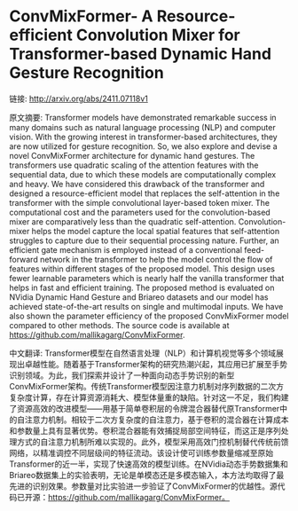 # ConvMixFormer- A Resource-efficient Convolution Mixer for Transformer-based Dynamic Hand Gesture Recognition

链接: http://arxiv.org/abs/2411.07118v1

原文摘要:
Transformer models have demonstrated remarkable success in many domains such
as natural language processing (NLP) and computer vision. With the growing
interest in transformer-based architectures, they are now utilized for gesture
recognition. So, we also explore and devise a novel ConvMixFormer architecture
for dynamic hand gestures. The transformers use quadratic scaling of the
attention features with the sequential data, due to which these models are
computationally complex and heavy. We have considered this drawback of the
transformer and designed a resource-efficient model that replaces the
self-attention in the transformer with the simple convolutional layer-based
token mixer. The computational cost and the parameters used for the
convolution-based mixer are comparatively less than the quadratic
self-attention. Convolution-mixer helps the model capture the local spatial
features that self-attention struggles to capture due to their sequential
processing nature. Further, an efficient gate mechanism is employed instead of
a conventional feed-forward network in the transformer to help the model
control the flow of features within different stages of the proposed model.
This design uses fewer learnable parameters which is nearly half the vanilla
transformer that helps in fast and efficient training. The proposed method is
evaluated on NVidia Dynamic Hand Gesture and Briareo datasets and our model has
achieved state-of-the-art results on single and multimodal inputs. We have also
shown the parameter efficiency of the proposed ConvMixFormer model compared to
other methods. The source code is available at
https://github.com/mallikagarg/ConvMixFormer.

中文翻译:
Transformer模型在自然语言处理（NLP）和计算机视觉等多个领域展现出卓越性能。随着基于Transformer架构的研究热潮兴起，其应用已扩展至手势识别领域。为此，我们探索并设计了一种面向动态手势识别的新型ConvMixFormer架构。传统Transformer模型因注意力机制对序列数据的二次方复杂度计算，存在计算资源消耗大、模型体量重的缺陷。针对这一不足，我们构建了资源高效的改进模型——用基于简单卷积层的令牌混合器替代原Transformer中的自注意力机制。相较于二次方复杂度的自注意力，基于卷积的混合器在计算成本和参数量上具有显著优势。卷积混合器能有效捕捉局部空间特征，而这正是序列处理方式的自注意力机制所难以实现的。此外，模型采用高效门控机制替代传统前馈网络，以精准调控不同层级间的特征流动。该设计使可训练参数量缩减至原始Transformer的近一半，实现了快速高效的模型训练。在NVidia动态手势数据集和Briareo数据集上的实验表明，无论是单模态还是多模态输入，本方法均取得了最先进的识别效果。参数量对比实验进一步验证了ConvMixFormer的优越性。源代码已开源：https://github.com/mallikagarg/ConvMixFormer。
